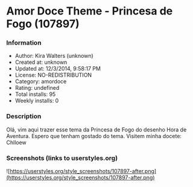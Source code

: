 # Amor Doce Theme - Princesa de Fogo (107897)

### Information
- Author: Kira Walters (unknown)
- Created at: unknown
- Updated at: 12/3/2014, 9:58:17 PM
- License: NO-REDISTRIBUTION
- Category: amordoce
- Rating: undefined
- Total installs: 95
- Weekly installs: 0


### Description
Olá, vim aqui trazer esse tema da Princesa de Fogo do desenho Hora de Aventura.
Espero que tenham gostado do tema.
Visitem minha docete: Chlloew


### Screenshots (links to userstyles.org)
![https://userstyles.org/style_screenshots/107897-after.png](https://userstyles.org/style_screenshots/107897-after.png)


